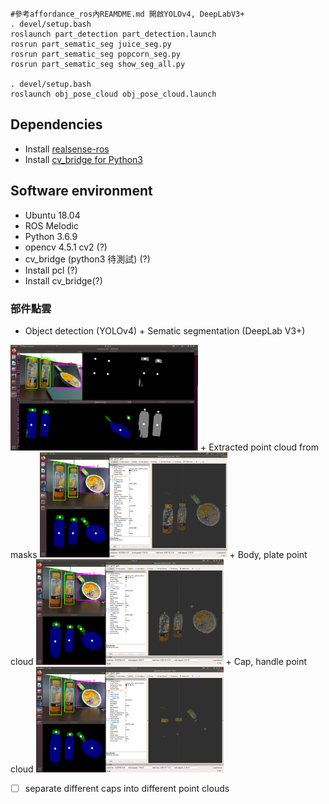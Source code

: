 ```
#參考affordance_ros內REAMDME.md 開啟YOLOv4, DeepLabV3+
. devel/setup.bash
roslaunch part_detection part_detection.launch
rosrun part_sematic_seg juice_seg.py
rosrun part_sematic_seg popcorn_seg.py
rosrun part_sematic_seg show_seg_all.py

. devel/setup.bash
roslaunch obj_pose_cloud obj_pose_cloud.launch
```

## Dependencies
* Install [realsense-ros](https://github.com/IntelRealSense/realsense-ros)
* Install [cv_bridge for Python3]()

## Software environment
* Ubuntu 18.04
* ROS Melodic
* Python 3.6.9
* opencv 4.5.1 cv2 (?)
* cv_bridge (python3 待測試) (?)
* Install pcl (?)
* Install cv_bridge(?)

### 部件點雲
+ Object detection (YOLOv4) + Sematic segmentation (DeepLab V3+)
<img src="readme_img/image_seg_all.png" alt="drawing" width="300"/> 
+ Extracted point cloud from masks
<img src="readme_img/all_cloud.png" alt="drawing" width="300"/> 
+ Body, plate point cloud
<img src="readme_img/body,plate.png" alt="drawing" width="300"/> 
+ Cap, handle point cloud
<img src="readme_img/cap,handle.png" alt="drawing" width="300"/>

- [ ] separate different caps into different point clouds
